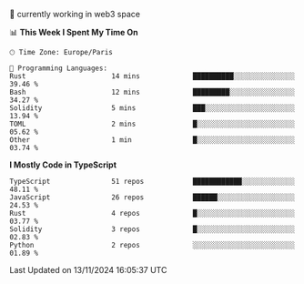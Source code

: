 🔭 currently working in web3 space

<!--START_SECTION:waka-->
📊 **This Week I Spent My Time On** 

```text
🕑︎ Time Zone: Europe/Paris

💬 Programming Languages: 
Rust                     14 mins             ██████████░░░░░░░░░░░░░░░   39.46 % 
Bash                     12 mins             █████████░░░░░░░░░░░░░░░░   34.27 % 
Solidity                 5 mins              ███░░░░░░░░░░░░░░░░░░░░░░   13.94 % 
TOML                     2 mins              █░░░░░░░░░░░░░░░░░░░░░░░░   05.62 % 
Other                    1 min               █░░░░░░░░░░░░░░░░░░░░░░░░   03.74 % 
```

**I Mostly Code in TypeScript** 

```text
TypeScript               51 repos            ████████████░░░░░░░░░░░░░   48.11 % 
JavaScript               26 repos            ██████░░░░░░░░░░░░░░░░░░░   24.53 % 
Rust                     4 repos             █░░░░░░░░░░░░░░░░░░░░░░░░   03.77 % 
Solidity                 3 repos             █░░░░░░░░░░░░░░░░░░░░░░░░   02.83 % 
Python                   2 repos             ░░░░░░░░░░░░░░░░░░░░░░░░░   01.89 % 
```




 Last Updated on 13/11/2024 16:05:37 UTC
<!--END_SECTION:waka-->
